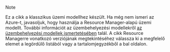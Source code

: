 > [!NOTE]
> Ez a cikk a klasszikus üzemi modellhez készült. Ha még nem ismeri az Azure-t, javasoljuk, hogy használja a Resource Manager-alapú üzemi modellt. További információt az üzembehelyezési modellekről [az üzembehelyezési modellek ismertetésében](../articles/resource-manager-deployment-model.md) talál. A cikk Resource Managerre vonatkozó verziójának megtekintéséhez válassza ki a megfelelő elemet a legördülő listából vagy a tartalomjegyzékből a bal oldalon.
>
>